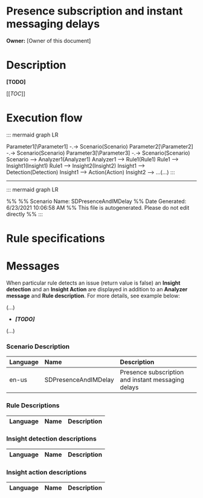 # Presence subscription and instant messaging delays
**Owner:** [Owner of this document]

# Description

**[TODO]**

[[_TOC_]]

# Execution flow<br/>

::: mermaid
graph LR

Parameter1[\Parameter1\] -.-> Scenario(Scenario)
Parameter2[\Parameter2\] -.-> Scenario(Scenario)
Parameter3[\Parameter3\] -.-> Scenario(Scenario)
Scenario --> Analyzer1(Analyzer1)
Analyzer1 --> Rule1(Rule1)
Rule1 --> Insight1(Insight1)
Rule1 --> Insight2(Insight2)
Insight1 --> Detection(Detection)
Insight1 --> Action(Action)
Insight2 --> ...(...)
:::
___
::: mermaid
graph LR

%%
%% Scenario Name: SDPresenceAndIMDelay
%% Date Generated: 6/23/2021 10:06:58 AM
%% This file is autogenerated. Please do not edit directly
%%
:::


# Rule specifications


# Messages
When particular rule detects an issue (return value is false) an **Insight detection**
and an **Insight Action** are displayed in addition to an **Analyzer message** and **Rule description**.
For more details, see example below:

(...)
- ***[TODO]***

(...)


### Scenario Description<br/>
| **Language** | **Name** | **Description** |
|:----------|:------|:-------------|
| en-us | SDPresenceAndIMDelay | Presence subscription and instant messaging delays






### Rule Descriptions<br/>
| **Language** | **Name** | **Description** |
|:---------|:-----|:------------|


### Insight detection descriptions<br/>
| **Language** | **Name** | **Description** |
|:---------|:-----|:------------|


### Insight action descriptions<br/>
| **Language** | **Name** | **Description** |
|:---------|:-----|:------------|



